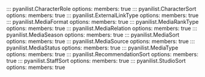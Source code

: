 ::: pyanilist.CharacterRole
    options:
        members: true
::: pyanilist.CharacterSort
    options:
        members: true
::: pyanilist.ExternalLinkType
    options:
        members: true
::: pyanilist.MediaFormat
    options:
        members: true
::: pyanilist.MediaRankType
    options:
        members: true
::: pyanilist.MediaRelation
    options:
        members: true
::: pyanilist.MediaSeason
    options:
        members: true
::: pyanilist.MediaSort
    options:
        members: true
::: pyanilist.MediaSource
    options:
        members: true
::: pyanilist.MediaStatus
    options:
        members: true
::: pyanilist.MediaType
    options:
        members: true
::: pyanilist.RecommendationSort
    options:
        members: true
::: pyanilist.StaffSort
    options:
        members: true
::: pyanilist.StudioSort
    options:
        members: true
